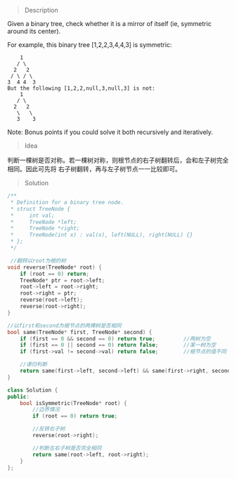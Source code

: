 > Description

Given a binary tree, check whether it is a mirror of itself (ie, symmetric around its center).

For example, this binary tree [1,2,2,3,4,4,3] is symmetric:

```
    1
   / \
  2   2
 / \ / \
3  4 4  3
But the following [1,2,2,null,3,null,3] is not:
    1
   / \
  2   2
   \   \
   3    3
```

Note: Bonus points if you could solve it both recursively and iteratively.

> Idea

判断一棵树是否对称。若一棵树对称，则根节点的右子树翻转后，会和左子树完全相同。因此可先将
右子树翻转，再与左子树节点一一比较即可。

> Solution

```C++
/**
 * Definition for a binary tree node.
 * struct TreeNode {
 *     int val;
 *     TreeNode *left;
 *     TreeNode *right;
 *     TreeNode(int x) : val(x), left(NULL), right(NULL) {}
 * };
 */

 //翻转以root为根的树
void reverse(TreeNode* root) {
	if (root == 0) return;
	TreeNode* ptr = root->left;
	root->left = root->right;
	root->right = ptr;
	reverse(root->left);
	reverse(root->right);
}

//以first和second为根节点的两棵树是否相同
bool same(TreeNode* first, TreeNode* second) {
	if (first == 0 && second == 0) return true;         //两树为空
	if (first == 0 || second == 0) return false;        //某一树为空
	if (first->val != second->val) return false;        //根节点的值不同

    //递归判断
	return same(first->left, second->left) && same(first->right, second->right);
}

class Solution {
public:
	bool isSymmetric(TreeNode* root) {
        //边界情况
		if (root == 0) return true;

        //反转右子树
		reverse(root->right);

        //判断左右子树是否完全相同
		return same(root->left, root->right);
	}
};
```
